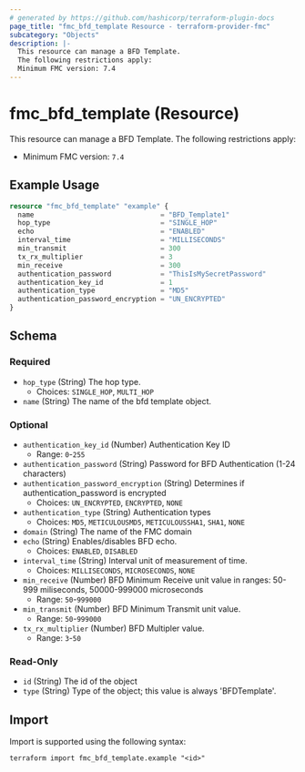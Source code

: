```yaml
---
# generated by https://github.com/hashicorp/terraform-plugin-docs
page_title: "fmc_bfd_template Resource - terraform-provider-fmc"
subcategory: "Objects"
description: |-
  This resource can manage a BFD Template.
  The following restrictions apply:
  Minimum FMC version: 7.4
---
```


# fmc_bfd_template (Resource)

This resource can manage a BFD Template.
The following restrictions apply:
  - Minimum FMC version: `7.4`

## Example Usage

```terraform
resource "fmc_bfd_template" "example" {
  name                               = "BFD_Template1"
  hop_type                           = "SINGLE_HOP"
  echo                               = "ENABLED"
  interval_time                      = "MILLISECONDS"
  min_transmit                       = 300
  tx_rx_multiplier                   = 3
  min_receive                        = 300
  authentication_password            = "ThisIsMySecretPassword"
  authentication_key_id              = 1
  authentication_type                = "MD5"
  authentication_password_encryption = "UN_ENCRYPTED"
}
```

<!-- schema generated by tfplugindocs -->
## Schema

### Required

- `hop_type` (String) The hop type.
  - Choices: `SINGLE_HOP`, `MULTI_HOP`
- `name` (String) The name of the bfd template object.

### Optional

- `authentication_key_id` (Number) Authentication Key ID
  - Range: `0`-`255`
- `authentication_password` (String) Password for BFD Authentication (1-24 characters)
- `authentication_password_encryption` (String) Determines if authentication_password is encrypted
  - Choices: `UN_ENCRYPTED`, `ENCRYPTED`, `NONE`
- `authentication_type` (String) Authentication types
  - Choices: `MD5`, `METICULOUSMD5`, `METICULOUSSHA1`, `SHA1`, `NONE`
- `domain` (String) The name of the FMC domain
- `echo` (String) Enables/disables BFD echo.
  - Choices: `ENABLED`, `DISABLED`
- `interval_time` (String) Interval unit of measurement of time.
  - Choices: `MILLISECONDS`, `MICROSECONDS`, `NONE`
- `min_receive` (Number) BFD Minimum Receive unit value in ranges: 50-999 miliseconds, 50000-999000 microseconds
  - Range: `50`-`999000`
- `min_transmit` (Number) BFD Minimum Transmit unit value.
  - Range: `50`-`999000`
- `tx_rx_multiplier` (Number) BFD Multipler value.
  - Range: `3`-`50`

### Read-Only

- `id` (String) The id of the object
- `type` (String) Type of the object; this value is always 'BFDTemplate'.

## Import

Import is supported using the following syntax:

```shell
terraform import fmc_bfd_template.example "<id>"
```
